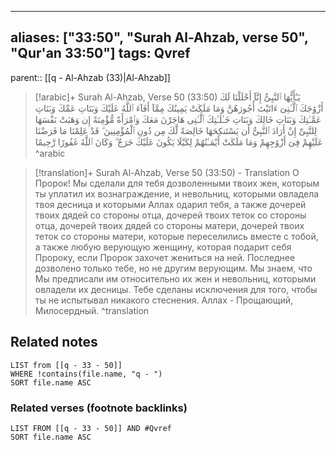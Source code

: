 
---
aliases: ["33:50", "Surah Al-Ahzab, verse 50", "Qur'an 33:50"]
tags: Qvref
---

parent:: [[q - Al-Ahzab (33)|Al-Ahzab]]

> [!arabic]+ Surah Al-Ahzab, Verse 50 (33:50)
> <span class="quran-arabic">يَـٰٓأَيُّهَا ٱلنَّبِىُّ إِنَّآ أَحْلَلْنَا لَكَ أَزْوَٰجَكَ ٱلَّـٰتِىٓ ءَاتَيْتَ أُجُورَهُنَّ وَمَا مَلَكَتْ يَمِينُكَ مِمَّآ أَفَآءَ ٱللَّهُ عَلَيْكَ وَبَنَاتِ عَمِّكَ وَبَنَاتِ عَمَّـٰتِكَ وَبَنَاتِ خَالِكَ وَبَنَاتِ خَـٰلَـٰتِكَ ٱلَّـٰتِى هَاجَرْنَ مَعَكَ وَٱمْرَأَةً مُّؤْمِنَةً إِن وَهَبَتْ نَفْسَهَا لِلنَّبِىِّ إِنْ أَرَادَ ٱلنَّبِىُّ أَن يَسْتَنكِحَهَا خَالِصَةً لَّكَ مِن دُونِ ٱلْمُؤْمِنِينَ ۗ قَدْ عَلِمْنَا مَا فَرَضْنَا عَلَيْهِمْ فِىٓ أَزْوَٰجِهِمْ وَمَا مَلَكَتْ أَيْمَـٰنُهُمْ لِكَيْلَا يَكُونَ عَلَيْكَ حَرَجٌ ۗ وَكَانَ ٱللَّهُ غَفُورًا رَّحِيمًا</span>
^arabic

> [!translation]+ Surah Al-Ahzab, Verse 50 (33:50) - Translation
> О Пророк! Мы сделали для тебя дозволенными твоих жен, которым ты уплатил их вознаграждение, и невольниц, которыми овладела твоя десница и которыми Аллах одарил тебя, а также дочерей твоих дядей со стороны отца, дочерей твоих теток со стороны отца, дочерей твоих дядей со стороны матери, дочерей твоих теток со стороны матери, которые переселились вместе с тобой, а также любую верующую женщину, которая подарит себя Пророку, если Пророк захочет жениться на ней. Последнее дозволено только тебе, но не другим верующим. Мы знаем, что Мы предписали им относительно их жен и невольниц, которыми овладели их десницы. Тебе сделаны исключения для того, чтобы ты не испытывал никакого стеснения. Аллах - Прощающий, Милосердный.
^translation



## Related notes
```dataview
LIST from [[q - 33 - 50]]
WHERE !contains(file.name, "q - ")
SORT file.name ASC
```

### Related verses (footnote backlinks)
```dataview
LIST FROM [[q - 33 - 50]] AND #Qvref
SORT file.name ASC
```

